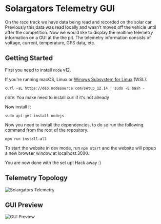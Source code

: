 # Solargators Telemetry GUI

On the race track we have data being read and recorded on the solar car. Previously this data was read locally and wasn't moved off the vehicle until after the competition. Now we would like to display the realtime telemetry information on a GUI at the the pit. The telemetry information consists of voltage, current, temperature, GPS data, etc.


## Getting Started

First you need to install `node` v12.

If you're running macOS, Linux or [Winows Subsystem for Linux](https://docs.microsoft.com/en-us/windows/wsl/install-win10) (WSL). 

```
curl -sL https://deb.nodesource.com/setup_12.14 | sudo -E bash -
```
*note*: You make need to install curl if it's not already

Now install it
```
sudo apt-get install nodejs
```

Now you need to install the dependencies, to do so run the following command from the root of the repository.

```
npm run install-all
```

To start the website in dev mode, run `npm start` and the website will popup a new browser window at localhost:3000.

You are now done with the set up! Hack away :)

## Telemetry Topology

![Solargators Telemetry](https://user-images.githubusercontent.com/7267438/72300857-00a0ed80-3633-11ea-8f7c-e8c1e4817abd.png)

## GUI Preview

![GUI Preview](https://user-images.githubusercontent.com/7267438/72303411-2cc06c80-363b-11ea-9885-1ab1e042f426.png)
